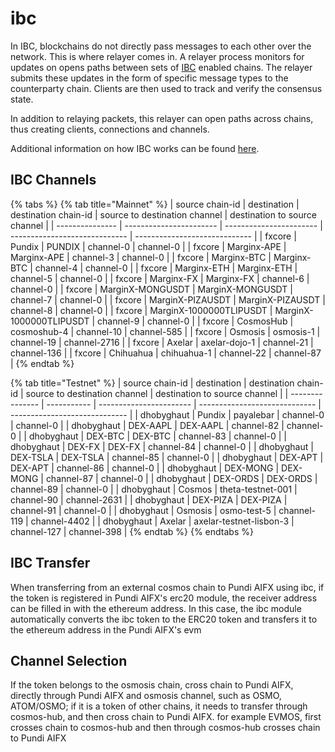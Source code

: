 # ibc

In IBC, blockchains do not directly pass messages to each other over the network. This is where relayer comes in. A relayer process monitors for updates on opens paths between sets of [IBC](https://ibcprotocol.org/) enabled chains. The relayer submits these updates in the form of specific message types to the counterparty chain. Clients are then used to track and verify the consensus state.

In addition to relaying packets, this relayer can open paths across chains, thus creating clients, connections and channels.

Additional information on how IBC works can be found [here](https://ibc.cosmos.network/).

## IBC Channels

{% tabs %}
{% tab title="Mainnet" %}
| source chain-id | destination             | destination chain-id    | source to destination channel | destination to source channel |
| --------------- | ----------------------- | ----------------------- | ----------------------------- | ----------------------------- |
| fxcore          | Pundix                  | PUNDIX                  | channel-0                     | channel-0                     |
| fxcore          | Marginx-APE             | Marginx-APE             | channel-3                     | channel-0                     |
| fxcore          | Marginx-BTC             | Marginx-BTC             | channel-4                     | channel-0                     |
| fxcore          | Marginx-ETH             | Marginx-ETH             | channel-5                     | channel-0                     |
| fxcore          | Marginx-FX              | Marginx-FX              | channel-6                     | channel-0                     |
| fxcore          | MarginX-MONGUSDT        | MarginX-MONGUSDT        | channel-7                     | channel-0                     |
| fxcore          | MarginX-PIZAUSDT        | MarginX-PIZAUSDT        | channel-8                     | channel-0                     |
| fxcore          | MarginX-1000000TLIPUSDT | MarginX-1000000TLIPUSDT | channel-9                     | channel-0                     |
| fxcore          | CosmosHub               | cosmoshub-4             | channel-10                    | channel-585                   |
| fxcore          | Osmosis                 | osmosis-1               | channel-19                    | channel-2716                  |
| fxcore          | Axelar                  | axelar-dojo-1           | channel-21                    | channel-136                   |
| fxcore          | Chihuahua               | chihuahua-1             | channel-22                    | channel-87                    |
{% endtab %}

{% tab title="Testnet" %}
| source chain-id | destination | destination chain-id    | source to destination channel | destination to source channel |
| --------------- | ----------- | ----------------------- | ----------------------------- | ----------------------------- |
| dhobyghaut      | Pundix      | payalebar               | channel-0                     | channel-0                     |
| dhobyghaut      | DEX-AAPL    | DEX-AAPL                | channel-82                    | channel-0                     |
| dhobyghaut      | DEX-BTC     | DEX-BTC                 | channel-83                    | channel-0                     |
| dhobyghaut      | DEX-FX      | DEX-FX                  | channel-84                    | channel-0                     |
| dhobyghaut      | DEX-TSLA    | DEX-TSLA                | channel-85                    | channel-0                     |
| dhobyghaut      | DEX-APT     | DEX-APT                 | channel-86                    | channel-0                     |
| dhobyghaut      | DEX-MONG    | DEX-MONG                | channel-87                    | channel-0                     |
| dhobyghaut      | DEX-ORDS    | DEX-ORDS                | channel-89                    | channel-0                     |
| dhobyghaut      | Cosmos      | theta-testnet-001       | channel-90                    | channel-2631                  |
| dhobyghaut      | DEX-PIZA    | DEX-PIZA                | channel-91                    | channel-0                     |
| dhobyghaut      | Osmosis     | osmo-test-5             | channel-119                   | channel-4402                  |
| dhobyghaut      | Axelar      | axelar-testnet-lisbon-3 | channel-127                   | channel-398                   |
{% endtab %}
{% endtabs %}

## IBC Transfer

When transferring from an external cosmos chain to Pundi AIFX using ibc, if the token is registered in Pundi AIFX's erc20 module, the receiver address can be filled in with the ethereum address. In this case, the ibc module automatically converts the ibc token to the ERC20 token and transfers it to the ethereum address in the Pundi AIFX's evm

## Channel Selection

If the token belongs to the osmosis chain, cross chain to Pundi AIFX, directly through Pundi AIFX and osmosis channel, such as OSMO, ATOM/OSMO; if it is a token of other chains, it needs to transfer through cosmos-hub, and then cross chain to Pundi AIFX. for example EVMOS, first crosses chain to cosmos-hub and then through cosmos-hub crosses chain to Pundi AIFX

